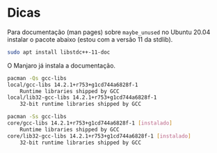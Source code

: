 # Dicas

Para documentação (man pages) sobre `maybe_unused` no Ubuntu 20.04
instalar o pacote abaixo (estou com a versão 11 da stdlib).

```bash
sudo apt install libstdc++-11-doc
```

O Manjaro já instala a documentação.

```bash
pacman -Qs gcc-libs
local/gcc-libs 14.2.1+r753+g1cd744a6828f-1
    Runtime libraries shipped by GCC
local/lib32-gcc-libs 14.2.1+r753+g1cd744a6828f-1
    32-bit runtime libraries shipped by GCC

pacman -Ss gcc-libs
core/gcc-libs 14.2.1+r753+g1cd744a6828f-1 [instalado]
    Runtime libraries shipped by GCC
core/lib32-gcc-libs 14.2.1+r753+g1cd744a6828f-1 [instalado]
    32-bit runtime libraries shipped by GCC
```

